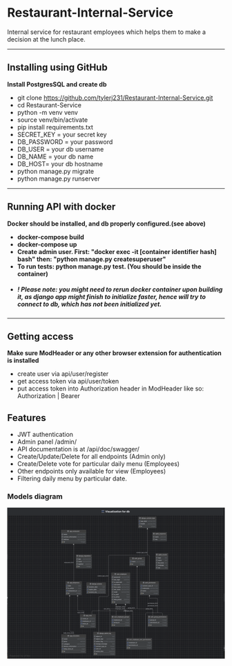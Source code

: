 # Restaurant-Internal-Service
Internal service for restaurant employees which helps them to make a decision at the lunch place.

****

## Installing using GitHub

**Install PostgresSQL and create db**
- git clone https://github.com/tylerj231/Restaurant-Internal-Service.git
- cd Restaurant-Service
- python -m venv venv
- source venv/bin/activate
- pip install requirements.txt
- SECRET_KEY = your secret key
- DB_PASSWORD = your password
- DB_USER = your db username
- DB_NAME = your db name
- DB_HOST= your db hostname
- python manage.py migrate
- python manage.py runserver

****

## Running API with docker
**Docker should be installed, and db properly configured.(see above)**

- **docker-compose build**
- **docker-compose up**
- **Create admin user. First: "docker exec -it [container identifier hash] bash" then: "python manage.py createsuperuser"**
- **To run tests: python manage.py test. (You should be inside the container)**
- ##### ! **Please note:** you might need to rerun docker container upon building it, as django app might finish to initialize faster, hence will try to connect to db, which has not been initialized yet.

****

## Getting access
****Make sure ModHeader or any other browser extension for authentication is installed****

- create user via api/user/register
- get access token via api/user/token
- put access token into Authorization header in ModHeader like so: Authorization | Bearer <your access token>

## Features

- JWT authentication
- Admin panel /admin/
- API documentation is at /api/doc/swagger/
- Create/Update/Delete for all endpoints (Admin only)
- Create/Delete vote for particular daily menu (Employees)
- Other endpoints only available for view (Employees)
- Filtering daily menu by particular date.

### Models diagram
![DB_Schema](/images/DB_Schema.png)
